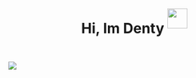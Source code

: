 <h1 align="center">
Hi, Im Denty 
  <sup><img src="https://cdn3.emoji.gg/emojis/8807-sao-alicesip.png" height="40" width="40"></sup>
  </h1>
<br/>

![](https://komarev.com/ghpvc/?username=DentyTxr&color=blueviolet)

```diff

```
